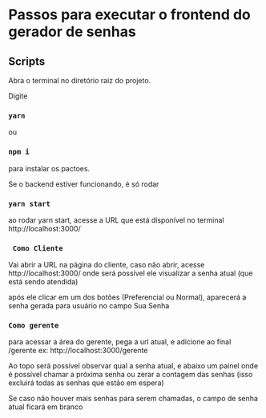 # Passos para executar o frontend do gerador de senhas


## Scripts

Abra o terminal no diretório raiz do projeto.

Digite 
### `yarn `

ou
### `npm i `

para instalar os pactoes.


Se o backend estiver funcionando, é só rodar

### `yarn start `


ao rodar yarn start, acesse a URL que está disponível no terminal
http://localhost:3000/

### ` Como Cliente`

Vai abrir a URL na página do cliente, caso não abrir, acesse http://localhost:3000/
onde será possível ele visualizar a senha atual (que está sendo atendida)

após ele clicar em um dos botões (Preferencial ou Normal), aparecerá a senha gerada 
para usuário no campo Sua Senha

### `Como gerente `

para acessar a área do gerente, pega a url atual, e adicione ao final /gerente
ex: http://localhost:3000/gerente

Ao topo será possível observar qual a senha atual,
e abaixo um painel onde é possível chamar a próxima senha ou zerar a contagem das senhas (isso excluirá todas as senhas que estão em espera)

Se caso não houver mais senhas para serem chamadas, o campo de senha atual ficará em branco